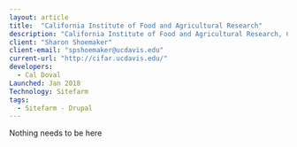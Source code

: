 ```yaml
---
layout: article
title:  "California Institute of Food and Agricultural Research"
description: "California Institute of Food and Agricultural Research, CIFAR *(“see-far”) is a California-centered, global network and innovation hub focused on emerging agri-food innovations, systems, technologies and solutions. CIFAR is headquartered at the University of California, Davis, and has direct access to some of the leading food, agricultural, and environmental science research programs not only in California, but also throughout the United States and the world."
client: "Sharon Shoemaker"
client-email: "spshoemaker@ucdavis.edu"
current-url: "http://cifar.ucdavis.edu/"
developers:
  - Cal Doval
Launched: Jan 2018
Technology: Sitefarm
tags:
  - Sitefarm - Drupal
---
```


Nothing needs to be here
